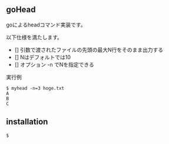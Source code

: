 ## goHead
goによるheadコマンド実装です。

以下仕様を満たします。

- [] 引数で渡されたファイルの先頭の最大N行をそのまま出力する
- [] Nはデフォルトでは10
- [] オプション -n でNを指定できる

実行例
```
$ myhead -n=3 hoge.txt
A
B
C
```

## installation

```
$ 
```
